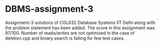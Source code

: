 # DBMS-assignment-3
Assignment-3 solutions of COL632 Database Systems IIT Delhi along with the problem statement has been added. The score in this assignment was 97/100. Number of reads/writes are not optimized in the case of deletion.cpp and binary search is failing for few test cases.
